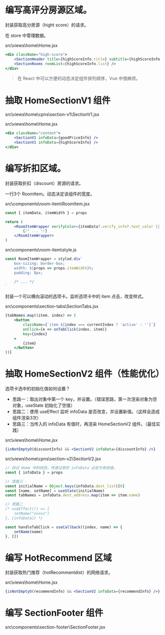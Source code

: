 # 编写高评分房源区域。

封装获取高分房源（hight score）的请求。

在 store 中管理数据。

src\views\home\Home.jsx

```jsx
<div className="high-score">
	<SectionHeader title={highScoreInfo.title} subtitle={highScoreInfo.subtitle} />
	<SectionRooms roomList={highScoreInfo.list} />
</div>
```

> 在 React 中可以方便的动态决定组件排列顺序，Vue 中很麻烦。

# 抽取 HomeSectionV1 组件

src\views\home\cpns\section-v1\SectionV1.jsx

src\views\home\Home.jsx

```jsx
<div className="content">
	<SectionV1 infoData={goodPriceInfo} />
	<SectionV1 infoData={highScoreInfo} />
</div>
```

# 编写折扣区域。

封装获取折扣（discount）房源的请求。

一行3个 RoomItem。动态决定该组件的宽度。

src\components\room-item\RoomItem.jsx

```jsx
const { itemData, itemWidth } = props

return (
	<RoomItemWrapper verifyColor={itemData?.verify_info?.text_color || '#39576a'} itemWidth={itemWidth}>
		{/* ... */}
	</RoomItemWrapper>
)
```

src\components\room-item\style.js

```js
const RoomItemWrapper = styled.div`
	box-sizing: border-box;
	width: ${props => props.itemWidth}%;
	padding: 8px;

	/* ... */
`
```

封装一个可以横向滚动的选项卡。监听选项卡中的 item 点击，改变样式。

src\components\section-tabs\SectionTabs.jsx

```jsx
{tabNames.map((item, index) => (
	<button
		className={`item ${index === currentIndex ? 'active' : ''}`}
		onClick={e => onTabClick(index, item)}
		key={index}
	>
		{item}
	</button>
))}
```

# 抽取 HomeSectionV2 组件（性能优化）

选项卡选中的初始化值如何设置？

- 思路一：取出对象中第一个 key，并设置。（错误思路，第一次渲染对象为空对象，useState 初始化了空值）
- 思路二：使用 useEffect 监听 infoData 是否改变，并设置新值。（这样会造成组件渲染3次）
- 思路三：当传入的 infoData 有值时，再渲染 HomeSectionV2 组件。（最佳实践）

src\views\home\Home.jsx

```jsx
{isNotEmptyO(discountInfo) && <SectionV2 infoData={discountInfo} />}
```

src\views\home\cpns\section-v2\SectionV2.jsx

```jsx
// 经过 Home 中的校验，传递过来的 infoData 必定为有效值。
const { infoData } = props

// 思路三
const initialName = Object.keys(infoData.dest_list)[0]
const [name, setName] = useState(initialName)
const tabNames = infoData.dest_address.map(item => item.name)

// 思路二
/* useEffect(() => {
	setName("xxxxx")
}, [infoData]) */

const handleTabClick = useCallback((index, name) => {
	setName(name)
}, [])
```

# 编写 HotRecommend 区域

 封装获取热门推荐（hotRecommentdist）的网络请求。

 src\views\home\Home.jsx

 ```jsx
{isNotEmptyO(recommendInfo) && <SectionV2 infoData={recommendInfo} />}
 ```

# 编写 SectionFooter 组件

src\components\section-footer\SectionFooter.jsx
